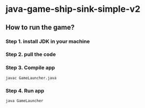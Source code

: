 # java-game-ship-sink-simple-v2

## How to run the game?
### Step 1. install JDK in your machine
### Step 2. pull the code
### Step 3. Compile app
```bash
javac GameLauncher.java
```
### Step 4. Run app
```bash
java GameLauncher
```
